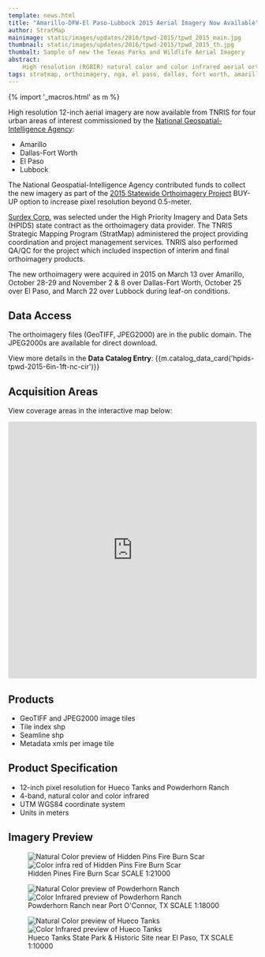 ```yaml
---
template: news.html
title: "Amarillo-DFW-El Paso-Lubbock 2015 Aerial Imagery Now Available"
author: StratMap
mainimage: static/images/updates/2016/tpwd-2015/tpwd_2015_main.jpg
thumbnail: static/images/updates/2016/tpwd-2015/tpwd_2015_th.jpg
thumbalt: Sample of new the Texas Parks and Wildlife Aerial Imagery
abstract:
    High resolution (RGBIR) natural color and color infrared aerial orthoimagery are now available from TNRIS for four urban areas.
tags: stratmap, orthoimagery, nga, el paso, dallas, fort worth, amarillo, lubbock
---
```


{% import '_macros.html' as m %}

High resolution 12-inch aerial imagery are now available from TNRIS for four urban areas of interest commissioned by the [National Geospatial-Intelligence Agency](https://www.nga.mil/Pages/Default.aspx): 
- Amarillo
- Dallas-Fort Worth
- El Paso
- Lubbock

The National Geospatial-Intelligence Agency contributed funds to collect the new imagery as part of the [2015 Statewide Orthoimagery Project](https://tnris.org/2015-statewide-orthoimagery-project/) BUY-UP option to increase pixel resolution beyond 0.5-meter.

[Surdex Corp.](https://www.surdex.net) was selected under the High Priority Imagery and Data Sets (HPIDS) state contract as the orthoimagery data provider. The TNRIS Strategic Mapping Program (StratMap) administered the project providing coordination and project management services. TNRIS also performed QA/QC for the project which included inspection of interim and final orthoimagery products.

The new orthoimagery were acquired in 2015 on March 13 over Amarillo, October 28-29 and November 2 & 8 over Dallas-Fort Worth, October 25 over El Paso, and March 22 over Lubbock during leaf-on conditions.

## Data Access

The orthoimagery files (GeoTIFF, JPEG2000) are in the public domain. The JPEG2000s are available for direct download.

View more details in the **Data Catalog Entry**:
{{m.catalog_data_card('hpids-tpwd-2015-6in-1ft-nc-cir')}}

## Acquisition Areas
View coverage areas in the interactive map below:

<iframe width="100%" height="520" frameborder="0" src="https://tnris.cartodb.com/viz/dd5ba2c6-df05-11e5-90a3-0ea31932ec1d/embed_map" allowfullscreen webkitallowfullscreen mozallowfullscreen oallowfullscreen msallowfullscreen></iframe>

## Products

- GeoTIFF and JPEG2000 image tiles
- Tile index shp
- Seamline shp
- Metadata xmls per image tile

## Product Specification

- 12-inch pixel resolution for Hueco Tanks and Powderhorn Ranch
- 4-band, natural color and color infrared
- UTM WGS84 coordinate system 
- Units in meters

## Imagery Preview

<figure class="data-preview">
<div id="imageCompare1" class='twentytwenty-container natural-color-infrared'>
  <img class="img-responsive" src="{{m.link('static/images/updates/2016/tpwd-2015/tpwd15_burnscar_nc_1to21000_20151119.jpg')}}" alt="Natural Color preview of Hidden Pins Fire Burn Scar">
  <img class="img-responsive" src="{{m.link('static/images/updates/2016/tpwd-2015/tpwd15_burnscar_cir_1to21000_20151119.jpg')}}" alt="Color infra red of Hidden Pins Fire Burn Scar">
</div>
<figcaption>Hidden Pines Fire Burn Scar  SCALE 1:21000</figcaption>
</figure>

<figure class="data-preview">
<div id="imageCompare1" class='twentytwenty-container natural-color-infrared'>
  <img class="img-responsive" src="{{m.link('static/images/updates/2016/tpwd-2015/tpwd15_powderhornranch_nc_1to18000_20151028.jpg')}}" alt="Natural Color preview of Powderhorn Ranch">
  <img class="img-responsive" src="{{m.link('static/images/updates/2016/tpwd-2015/tpwd15_powderhornranch_cir_1to18000_20151028.jpg')}}" alt="Color Infrared preview of Powderhorn Ranch">
</div>
<figcaption>Powderhorn Ranch near Port O'Connor, TX  SCALE 1:18000</figcaption>
</figure>

<figure class="data-preview">
<div id="imageCompare1" class='twentytwenty-container natural-color-infrared'>
  <img class="img-responsive" src="{{m.link('static/images/updates/2016/tpwd-2015/tpwd15_huecotankssp_nc_1to10000_20150425.jpg')}}" alt="Natural Color preview of Hueco Tanks">
  <img class="img-responsive" src="{{m.link('static/images/updates/2016/tpwd-2015/tpwd15_huecotankssp_cir_1to10000_20150425.jpg')}}" alt="Color Infrared preview of Hueco Tanks">
</div>
<figcaption>Hueco Tanks State Park & Historic Site near El Paso, TX  SCALE 1:10000</figcaption>
</figure>
